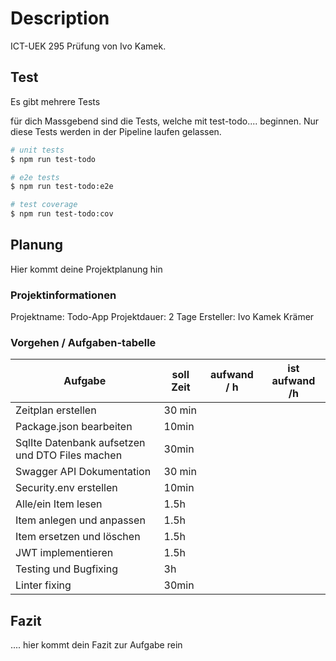 # Description

ICT-UEK 295 Prüfung von Ivo Kamek.

## Test

Es gibt mehrere Tests

für dich Massgebend sind die Tests, welche mit test-todo.... beginnen. Nur diese Tests werden in der Pipeline laufen gelassen.

```bash
# unit tests
$ npm run test-todo

# e2e tests
$ npm run test-todo:e2e

# test coverage
$ npm run test-todo:cov
```

## Planung

Hier kommt deine Projektplanung hin

### Projektinformationen
Projektname: Todo-App
Projektdauer: 2 Tage
Ersteller: Ivo Kamek Krämer

### Vorgehen / Aufgaben-tabelle

| Aufgabe                                         | soll Zeit | aufwand / h | ist aufwand /h |
|-------------------------------------------------|-----------|-------------|----------------|
| Zeitplan erstellen                              | 30 min    |             |                |
| Package.json bearbeiten                         | 10min     |             |                |
| SqlIte Datenbank aufsetzen und DTO Files machen | 30min     |             |                |
| Swagger API Dokumentation                       | 30 min    |             |                |
| Security.env erstellen                          | 10min     |             |                |
| Alle/ein Item lesen                             | 1.5h      |             |                |
| Item anlegen und anpassen                       | 1.5h      |             |                |
| Item ersetzen und löschen                       | 1.5h      |             |                |
| JWT implementieren                              | 1.5h      |             |                |
| Testing und Bugfixing                           | 3h        |             |                |  
| Linter fixing                                   | 30min     |             |                |

## Fazit
.... hier kommt dein Fazit zur Aufgabe rein

